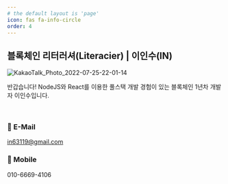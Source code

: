 ```yaml
---
# the default layout is 'page'
icon: fas fa-info-circle
order: 4
---
```


## 블록체인 리터러셔(Literacier) | 이인수(IN)
![KakaoTalk_Photo_2022-07-25-22-01-14](https://user-images.githubusercontent.com/65399118/197374117-93943e7c-6a8a-40c9-8200-def6dc127e42.jpeg)

반갑습니다! NodeJS와 React를 이용한 풀스택 개발 경험이 있는 블록체인 1년차 개발자 이인수입니다.

<br />

### :email: E-Mail
in63119@gmail.com

### :iphone: Mobile
010-6669-4106
